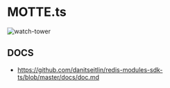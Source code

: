 # MOTTE.ts
![watch-tower](https://3dwarehouse.sketchup.com/warehouse/v1.0/publiccontent/18e66fb7-a1e8-4877-aef6-66ee75cb4af9)

## DOCS
- https://github.com/danitseitlin/redis-modules-sdk-ts/blob/master/docs/doc.md